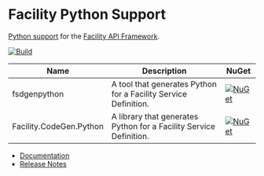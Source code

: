 # Facility Python Support

[Python support](https://facilityapi.github.io/generate/python) for the [Facility API Framework](https://facilityapi.github.io/).

[![Build](https://github.com/FacilityApi/FacilityPython/workflows/Build/badge.svg)](https://github.com/FacilityApi/FacilityPython/actions?query=workflow%3ABuild)

Name | Description | NuGet
--- | --- | ---
fsdgenpython | A tool that generates Python for a Facility Service Definition. | [![NuGet](https://img.shields.io/nuget/v/fsdgenpython.svg)](https://www.nuget.org/packages/fsdgenpython)
Facility.CodeGen.Python | A library that generates Python for a Facility Service Definition. | [![NuGet](https://img.shields.io/nuget/v/Facility.CodeGen.Python.svg)](https://www.nuget.org/packages/Facility.CodeGen.Python)

* [Documentation](https://facilityapi.github.io/)
* [Release Notes](ReleaseNotes.md)
